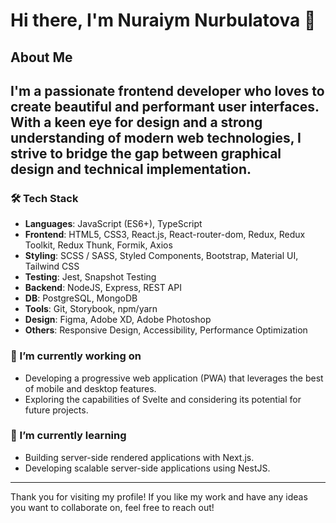 # Hi there, I'm Nuraiym Nurbulatova 👋

## About Me
I'm a passionate frontend developer who loves to create beautiful and performant user interfaces. With a keen eye for design and a strong understanding of modern web technologies, I strive to bridge the gap between graphical design and technical implementation.
---
### 🛠 Tech Stack
- **Languages**: JavaScript (ES6+), TypeScript
- **Frontend**: HTML5, CSS3, React.js, React-router-dom, Redux, Redux Toolkit, Redux Thunk, Formik, Axios
- **Styling**:  SCSS / SASS, Styled Components, Bootstrap, Material UI, Tailwind CSS
- **Testing**: Jest, Snapshot Testing
- **Backend**: NodeJS, Express, REST API
- **DB**: PostgreSQL, MongoDB
- **Tools**: Git, Storybook, npm/yarn
- **Design**: Figma, Adobe XD, Adobe Photoshop
- **Others**: Responsive Design, Accessibility, Performance Optimization

### 🔭 I’m currently working on
- Developing a progressive web application (PWA) that leverages the best of mobile and desktop features.
- Exploring the capabilities of Svelte and considering its potential for future projects.

### 🌱 I’m currently learning
- Building server-side rendered applications with Next.js.
- Developing scalable server-side applications using NestJS.
---
Thank you for visiting my profile! If you like my work and have any ideas you want to collaborate on, feel free to reach out!
